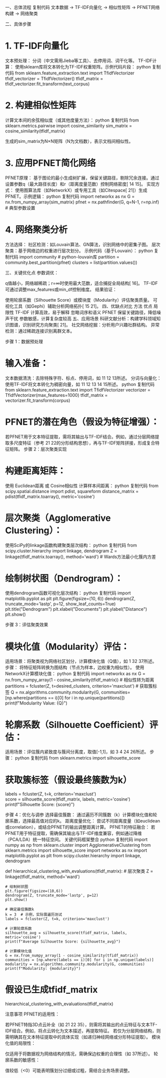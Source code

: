 一、总体流程
复制代码
文本数据 → TF-IDF向量化 → 相似性矩阵 → PFNET网络构建 → 网络聚类

二、具体步骤
# 1. TF-IDF向量化
文本预处理：
分词（中文需用Jieba等工具）、去停用词、词干化等。
TF-IDF计算：
使用sklearn库将文本转化为TF-IDF权重矩阵。示例代码片段：
python
复制代码
from sklearn.feature_extraction.text import TfidfVectorizer
tfidf_vectorizer = TfidfVectorizer()
tfidf_matrix = tfidf_vectorizer.fit_transform(text_corpus)

# 2. 构建相似性矩阵
计算文本间的余弦相似度（或其他度量方法）：
python
复制代码
from sklearn.metrics.pairwise import cosine_similarity
sim_matrix = cosine_similarity(tfidf_matrix)

生成的sim_matrix为N×N矩阵（N为文档数），表示文档间相似性。
# 3. 应用PFNET简化网络
PFNET原理：
基于图论的最小生成树扩展，保留关键路径，剔除冗余连接。通过设置参数q（最大路径长度）和r（距离度量范数）控制网络密度[ 14 15]。
实现方式：
使用图算法库（如NetworkX）或专用工具（如Citespace[ 21]）生成PFNET。示例逻辑：
python
复制代码
import networkx as nx
G = nx.from_numpy_array(sim_matrix)
pfnet = nx.pathfinder(G, q=N-1, r=np.inf)  # 典型参数设置

# 4. 网络聚类分析
方法选择：
社区检测：如Louvain算法、GN算法，识别网络中的密集子图。
层次聚类：基于网络边的权重进行层次划分。
示例代码（基于Louvain）：
python
复制代码
import community  # python-louvain库
partition = community.best_partition(pfnet)
clusters = list(partition.values())

三、关键优化点
参数调优：

q值越小，网络越稀疏；r=∞时使用最大范数，适合捕捉全局结构[ 16]。
TF-IDF可通过调整max_features或min_df控制维度。
结果验证：

使用轮廓系数（Silhouette Score）或模块度（Modularity）评估聚类质量。
可视化工具（如Gephi）辅助分析网络拓扑[ 15 21]。
四、优缺点对比
方法	优点	局限性
TF-IDF	计算高效，易于解释	忽略词序和语义
PFNET	保留关键路径，降低噪声干扰	参数敏感，计算复杂度较高
五、应用场景
科研文献分析：构建学科领域知识图谱，识别研究方向聚类[ 21]。
社交网络挖掘：分析用户兴趣社群结构。
异常检测：通过稀疏连接识别离群文本。

步骤 1：数据预处理
# 输入准备：
文本数据清洗：去除特殊字符、标点、停用词，如 11 12 13所述。
分词与向量化：使用TF-IDF将文本转化为稠密向量，如 11 12 13 14 15所述。
python
复制代码
from sklearn.feature_extraction.text import TfidfVectorizer
vectorizer = TfidfVectorizer(max_features=1000)
tfidf_matrix = vectorizer.fit_transform(corpus)

# PFNET的潜在角色（假设为特征增强）：
若PFNET用于文本特征提取，需将其输出与TF-IDF结合。例如，通过分层网络提取多尺度特征（参考 21 22的分形结构思想），再与TF-IDF矩阵拼接，形成复合特征矩阵。
步骤 2：层次聚类实现
# 构建距离矩阵：
使用 Euclidean距离 或 Cosine相似性 计算样本间距离：
python
复制代码
from scipy.spatial.distance import pdist, squareform
distance_matrix = pdist(tfidf_matrix.toarray(), metric='cosine')

# 层次聚类（Agglomerative Clustering）：
使用SciPy的linkage函数构建聚类层次结构：
python
复制代码
from scipy.cluster.hierarchy import linkage, dendrogram
Z = linkage(tfidf_matrix.toarray(), method='ward')  # Wards方法最小化簇内方差

# 绘制树状图（Dendrogram）：
使用dendrogram函数可视化层次结构：
python
复制代码
import matplotlib.pyplot as plt
plt.figure(figsize=(10, 6))
dendrogram(Z, truncate_mode='lastp', p=12, show_leaf_counts=True)
plt.title("Dendrogram")
plt.xlabel("Documents")
plt.ylabel("Distance")
plt.show()

步骤 3：评估聚类效果
# 模块化值（Modularity）评估：
适用场景：将聚类视为网络社区划分，计算模块化值（Q值），如 1 32 37所述。
步骤：
将特征矩阵转换为图结构（节点为样本，边权重为相似性）。
使用NetworkX计算模块化值：
python
复制代码
import networkx as nx
G = nx.from_numpy_array(1 - cosine_similarity(tfidf_matrix))  # 相似性转为距离
partitions = fcluster(Z, t=desired_clusters, criterion='maxclust')  # 获取簇标签
Q = nx.algorithms.community.modularity(G, communities=[np.where(partitions == i)[0] for i in np.unique(partitions)])
print(f"Modularity Value: {Q}")

# 轮廓系数（Silhouette Coefficient）评估：
适用场景：评估簇内紧致度与簇间分离度，取值[-1,1]，如 3 4 24 26所述。
步骤：
python
复制代码
from sklearn.metrics import silhouette_score
# 获取簇标签（假设最终簇数为k）
labels = fcluster(Z, t=k, criterion='maxclust')  
score = silhouette_score(tfidf_matrix, labels, metric='cosine')
print(f"Silhouette Score: {score}")

步骤 4：优化与调参
选择最佳簇数：
通过遍历不同簇数（k）计算模块化值和轮廓系数，选择最高值对应的k。
距离度量优化：
尝试不同距离度量（如euclidean或correlation），或结合PFNET的输出调整距离计算。
PFNET的特征融合：
若PFNET用于特征提取，需确保其输出与TF-IDF维度兼容，例如通过降维（PCA/LDA）统一特征空间。
关键代码框架整合
python
复制代码
import numpy as np
from sklearn.cluster import AgglomerativeClustering
from sklearn.metrics import silhouette_score
import networkx as nx
import matplotlib.pyplot as plt
from scipy.cluster.hierarchy import linkage, dendrogram

def hierarchical_clustering_with_evaluations(tfidf_matrix):
    # 层次聚类
    Z = linkage(tfidf_matrix, method='ward')
    
    # 绘制树状图
    plt.figure(figsize=(10,6))
    dendrogram(Z, truncate_mode='lastp', p=12)
    plt.show()
    
    # 确定最佳簇数k
    k = 3  # 示例，实际需遍历测试
    labels = fcluster(Z, t=k, criterion='maxclust')
    
    # 计算轮廓系数
    silhouette_avg = silhouette_score(tfidf_matrix, labels, metric='cosine')
    print(f"Average Silhouette Score: {silhouette_avg}")
    
    # 计算模块化值
    G = nx.from_numpy_array(1 - cosine_similarity(tfidf_matrix))
    communities = [np.where(labels == i)[0] for i in np.unique(labels)]
    modularity = nx.algorithms.community.modularity(G, communities)
    print(f"Modularity: {modularity}")

# 假设已生成tfidf_matrix
hierarchical_clustering_with_evaluations(tfidf_matrix)

注意事项
PFNET的适用性：

若PFNET特指3D点云补全（如 21 22 35），则需将其输出的点云特征与文本TF-IDF结合。例如，将点云转化为文本描述，再提取特征。
若仅为分层网络结构，则需明确其在文本特征提取中的具体实现（如递归神经网络或分形特征提取）。
模块化值的局限性：

仅适用于将数据视为网络结构的情况，需确保边权重的合理性（如 37所述）。
轮廓系数的敏感性：

值较低（<0）可能表明簇划分过细或过粗，需结合业务场景调整。

